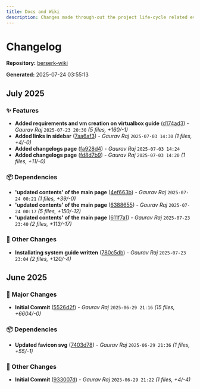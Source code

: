```yaml
---
title: Docs and Wiki
description: Changes made through-out the project life-cycle related everything.
---
```


# Changelog

**Repository:** [berserk-wiki](https://gitlab.com/berserkarch/berserk-wiki.git)

**Generated:** 2025-07-24 03:55:13

## July 2025

### ✨ Features

- **Added requirements and vm creation on virtualbox guide** ([d174ad3](https://gitlab.com/berserkarch/berserk-wiki/-/commit/d174ad35709c95183af5d68b5e3159a19d490d60)) - *Gaurav Raj* `2025-07-23 20:30` *(5 files, +160/-1)*
- **Added links in sidebar** ([7aa6af3](https://gitlab.com/berserkarch/berserk-wiki/-/commit/7aa6af3d4cab1f9a14d415651b82f397e304b0b0)) - *Gaurav Raj* `2025-07-03 14:30` *(1 files, +4/-0)*
- **Added changelogs page** ([fa928d4](https://gitlab.com/berserkarch/berserk-wiki/-/commit/fa928d43fd4adfefb04735d7e361ef484ccd6fbb)) - *Gaurav Raj* `2025-07-03 14:24`
- **Added changelogs page** ([fd8d7b9](https://gitlab.com/berserkarch/berserk-wiki/-/commit/fd8d7b9a788a335cf4d657599f37f2a793d6ca93)) - *Gaurav Raj* `2025-07-03 14:20` *(1 files, +11/-0)*

### 📦 Dependencies

- **'updated contents' of the main page** ([4ef663b](https://gitlab.com/berserkarch/berserk-wiki/-/commit/4ef663be064984c4dc881b796bdea39dd549c94e)) - *Gaurav Raj* `2025-07-24 00:21` *(1 files, +39/-0)*
- **'updated contents' of the main page** ([6388655](https://gitlab.com/berserkarch/berserk-wiki/-/commit/6388655e0c1753a7ff92be75511146d2ddbb32c0)) - *Gaurav Raj* `2025-07-24 00:17` *(5 files, +150/-12)*
- **'updated contents' of the main page** ([611f7a1](https://gitlab.com/berserkarch/berserk-wiki/-/commit/611f7a18ac8799d0f229f01951142041e4a6fd10)) - *Gaurav Raj* `2025-07-23 23:40` *(2 files, +113/-17)*

### 🔧 Other Changes

- **Installating system guide written** ([780c5db](https://gitlab.com/berserkarch/berserk-wiki/-/commit/780c5db31fa7fff64aa2f47ea548e09358c82267)) - *Gaurav Raj* `2025-07-23 23:04` *(2 files, +120/-4)*

## June 2025

### 🚀 Major Changes

- **Initial Commit** ([5526d2f](https://gitlab.com/berserkarch/berserk-wiki/-/commit/5526d2f3163b574ad08e4365beb6731da59aa869)) - *Gaurav Raj* `2025-06-29 21:16` *(15 files, +6604/-0)*

### 📦 Dependencies

- **Updated favicon svg** ([7403d78](https://gitlab.com/berserkarch/berserk-wiki/-/commit/7403d7898996263fd132863636450290aac1bc1e)) - *Gaurav Raj* `2025-06-29 21:36` *(1 files, +55/-1)*

### 🔧 Other Changes

- **Initial Commit** ([933007d](https://gitlab.com/berserkarch/berserk-wiki/-/commit/933007da8460363bab206a1569898eb60efb07f7)) - *Gaurav Raj* `2025-06-29 21:22` *(1 files, +4/-4)*

